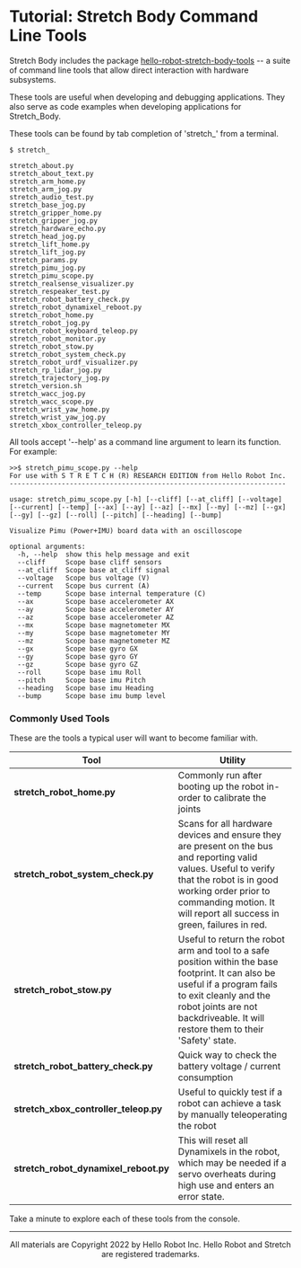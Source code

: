 # Tutorial: Stretch Body Command Line Tools

Stretch Body includes the package [hello-robot-stretch-body-tools](https://github.com/hello-robot/stretch_body/tree/master/tools) --  a suite of command line tools that allow direct interaction with hardware subsystems. 

These tools are useful when developing and debugging applications. They also serve as code examples when developing applications for Stretch_Body.

These tools can be found by tab completion of  'stretch_' from a terminal.

```console
$ stretch_

stretch_about.py
stretch_about_text.py
stretch_arm_home.py
stretch_arm_jog.py
stretch_audio_test.py
stretch_base_jog.py
stretch_gripper_home.py
stretch_gripper_jog.py
stretch_hardware_echo.py
stretch_head_jog.py
stretch_lift_home.py
stretch_lift_jog.py
stretch_params.py
stretch_pimu_jog.py
stretch_pimu_scope.py
stretch_realsense_visualizer.py
stretch_respeaker_test.py
stretch_robot_battery_check.py
stretch_robot_dynamixel_reboot.py
stretch_robot_home.py
stretch_robot_jog.py
stretch_robot_keyboard_teleop.py
stretch_robot_monitor.py
stretch_robot_stow.py
stretch_robot_system_check.py
stretch_robot_urdf_visualizer.py
stretch_rp_lidar_jog.py
stretch_trajectory_jog.py
stretch_version.sh
stretch_wacc_jog.py
stretch_wacc_scope.py
stretch_wrist_yaw_home.py
stretch_wrist_yaw_jog.py
stretch_xbox_controller_teleop.py
```

All tools accept '--help' as a command line argument to learn its function. For example:

```console
>>$ stretch_pimu_scope.py --help
For use with S T R E T C H (R) RESEARCH EDITION from Hello Robot Inc.
---------------------------------------------------------------------

usage: stretch_pimu_scope.py [-h] [--cliff] [--at_cliff] [--voltage] [--current] [--temp] [--ax] [--ay] [--az] [--mx] [--my] [--mz] [--gx] [--gy] [--gz] [--roll] [--pitch] [--heading] [--bump]

Visualize Pimu (Power+IMU) board data with an oscilloscope

optional arguments:
  -h, --help  show this help message and exit
  --cliff     Scope base cliff sensors
  --at_cliff  Scope base at_cliff signal
  --voltage   Scope bus voltage (V)
  --current   Scope bus current (A)
  --temp      Scope base internal temperature (C)
  --ax        Scope base accelerometer AX
  --ay        Scope base accelerometer AY
  --az        Scope base accelerometer AZ
  --mx        Scope base magnetometer MX
  --my        Scope base magnetometer MY
  --mz        Scope base magnetometer MZ
  --gx        Scope base gyro GX
  --gy        Scope base gyro GY
  --gz        Scope base gyro GZ
  --roll      Scope base imu Roll
  --pitch     Scope base imu Pitch
  --heading   Scope base imu Heading
  --bump      Scope base imu bump level
```

### Commonly Used Tools

These are the tools a typical user will want to become familiar with.

| **Tool**                              | **Utility**                                                  |
| ------------------------------------- | ------------------------------------------------------------ |
| **stretch_robot_home.py**             | Commonly run after booting up the robot in-order to calibrate the joints |
| **stretch_robot_system_check.py**     | Scans for all hardware devices and ensure they are present on the bus and reporting valid values. Useful to verify that the robot is in good working order prior to commanding motion. It will report all success in green, failures in red. |
| **stretch_robot_stow.py**             | Useful to return the robot arm and tool to a safe position within the base footprint. It can also be useful if a program fails to exit cleanly and the robot joints are not backdriveable. It will restore them to their 'Safety' state. |
| **stretch_robot_battery_check.py**    | Quick way to check the battery voltage / current consumption |
| **stretch_xbox_controller_teleop.py** | Useful to quickly test if a robot can achieve a task by manually teleoperating the robot |
| **stretch_robot_dynamixel_reboot.py** | This will reset all Dynamixels in the robot, which may be needed if a servo overheats during high use and enters an error state. |

Take a minute to explore each of these tools from the console.



------
<div align="center"> All materials are Copyright 2022 by Hello Robot Inc. Hello Robot and Stretch are registered trademarks.</div>

